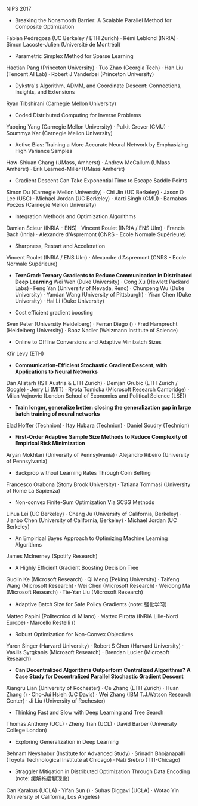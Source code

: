 NIPS 2017

* Breaking the Nonsmooth Barrier: A Scalable Parallel Method for Composite Optimization

Fabian Pedregosa (UC Berkeley / ETH Zurich) · Rémi Leblond (INRIA) · Simon Lacoste-Julien (Université de Montréal)

* Parametric Simplex Method for Sparse Learning

Haotian Pang (Princeton University) · Tuo Zhao (Georgia Tech) · Han Liu (Tencent AI Lab) · Robert J Vanderbei (Princeton University)

* Dykstra's Algorithm, ADMM, and Coordinate Descent: Connections, Insights, and Extensions

Ryan Tibshirani (Carnegie Mellon University)

* Coded Distributed Computing for Inverse Problems

Yaoqing Yang (Carnegie Mellon University) · Pulkit Grover (CMU) · Soummya Kar (Carnegie Mellon University)

* Active Bias: Training a More Accurate Neural Network by Emphasizing High Variance Samples

Haw-Shiuan Chang (UMass, Amherst) · Andrew McCallum (UMass Amherst) · Erik Learned-Miller (UMass Amherst)

* Gradient Descent Can Take Exponential Time to Escape Saddle Points

Simon Du (Carnegie Mellon University) · Chi Jin (UC Berkeley) · Jason D Lee (USC) · Michael Jordan (UC Berkeley) · Aarti Singh (CMU) · Barnabas Poczos (Carnegie Mellon University)

* Integration Methods and Optimization Algorithms

Damien Scieur (INRIA - ENS) · Vincent Roulet (INRIA / ENS Ulm) · Francis Bach (Inria) · Alexandre d'Aspremont (CNRS - Ecole Normale Supérieure)

* Sharpness, Restart and Acceleration

Vincent Roulet (INRIA / ENS Ulm) · Alexandre d'Aspremont (CNRS - Ecole Normale Supérieure)

* **TernGrad: Ternary Gradients to Reduce Communication in Distributed Deep Learning**
Wei Wen (Duke University) · Cong Xu (Hewlett Packard Labs) · Feng Yan (University of Nevada, Reno) · Chunpeng Wu (Duke University) · Yandan Wang (University of Pittsburgh) · Yiran Chen (Duke University) · Hai Li (Duke University)

* Cost efficient gradient boosting

Sven Peter (University Heidelberg) · Ferran Diego () · Fred Hamprecht (Heidelberg University) · Boaz Nadler (Weizmann Institute of Science)

* Online to Offline Conversions and Adaptive Minibatch Sizes

Kfir Levy (ETH)

* **Communication-Efficient Stochastic Gradient Descent, with Applications to Neural Networks**

Dan Alistarh (IST Austria & ETH Zurich) · Demjan Grubic (ETH Zurich / Google) · Jerry Li (MIT) · Ryota Tomioka (Microsoft Research Cambridge) · Milan Vojnovic (London School of Economics and Political Science (LSE))

* **Train longer, generalize better: closing the generalization gap in large batch training of neural networks**

Elad Hoffer (Technion) · Itay Hubara (Technion) · Daniel Soudry (Technion)

* **First-Order Adaptive Sample Size Methods to Reduce Complexity of Empirical Risk Minimization**

Aryan Mokhtari (University of Pennsylvania) · Alejandro Ribeiro (University of Pennsylvania)

* Backprop without Learning Rates Through Coin Betting

Francesco Orabona (Stony Brook University) · Tatiana Tommasi (University of Rome La Sapienza)

* Non-convex Finite-Sum Optimization Via SCSG Methods

Lihua Lei (UC Berkeley) · Cheng Ju (University of California, Berkeley) · Jianbo Chen (University of California, Berkeley) · Michael Jordan (UC Berkeley)

* An Empirical Bayes Approach to Optimizing Machine Learning Algorithms

James McInerney (Spotify Research)

* A Highly Efficient Gradient Boosting Decision Tree

Guolin Ke (Microsoft Research) · Qi Meng (Peking University) · Taifeng Wang (Microsoft Research) · Wei Chen (Microsoft Research) · Weidong Ma (Microsoft Research) · Tie-Yan Liu (Microsoft Research)

* Adaptive Batch Size for Safe Policy Gradients  (note: 强化学习)

Matteo Papini (Politecnico di Milano) · Matteo Pirotta (INRIA Lille-Nord Europe) · Marcello Restelli ()

* Robust Optimization for Non-Convex Objectives

Yaron Singer (Harvard University) · Robert S Chen (Harvard University) · Vasilis Syrgkanis (Microsoft Research) · Brendan Lucier (Microsoft Research)

* **Can Decentralized Algorithms Outperform Centralized Algorithms? A Case Study for Decentralized Parallel Stochastic Gradient Descent**

Xiangru Lian (University of Rochester) · Ce Zhang (ETH Zurich) · Huan Zhang () · Cho-Jui Hsieh (UC Davis) · Wei Zhang (IBM T.J.Watson Research Center) · Ji Liu (University of Rochester)

* Thinking Fast and Slow with Deep Learning and Tree Search

Thomas Anthony (UCL) · Zheng Tian (UCL) · David Barber (University College London)

* Exploring Generalization in Deep Learning

Behnam Neyshabur (Institute for Advanced Study) · Srinadh Bhojanapalli (Toyota Technological Institute at Chicago) · Nati Srebro (TTI-Chicago)

* Straggler Mitigation in Distributed Optimization Through Data Encoding  (note: 缓解拖后腿现象)

Can Karakus (UCLA) · Yifan Sun () · Suhas Diggavi (UCLA) · Wotao Yin (University of California, Los Angeles)

